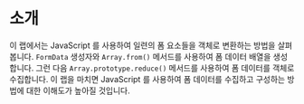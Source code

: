# 소개

이 랩에서는 JavaScript 를 사용하여 일련의 폼 요소들을 객체로 변환하는 방법을 살펴봅니다. `FormData` 생성자와 `Array.from()` 메서드를 사용하여 폼 데이터 배열을 생성합니다. 그런 다음 `Array.prototype.reduce()` 메서드를 사용하여 폼 데이터를 객체로 수집합니다. 이 랩을 마치면 JavaScript 를 사용하여 폼 데이터를 수집하고 구성하는 방법에 대한 이해도가 높아질 것입니다.
